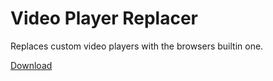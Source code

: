 # Video Player Replacer

Replaces custom video players with the browsers builtin one.

[Download](https://raw.githubusercontent.com/OpenByteDev/Userscripts/master/Video_Player_Replacer/Video_Player_Replacer.user.js)
